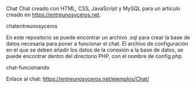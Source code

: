 Chat
Chat creado con HTML, CSS, JavaScript y MySQL para un artículo creado en https://entreunosyceros.net.

chatentreunosyceros

En este repositorio se puede encontrar un archivo .sql para crear la base de datos necesaria para poner a funcionar el chat. El archivo de configuración en el que se deben añadir los datos de la conexión a la base de datos, se puede encontrar dentro del directorio PHP, con el nombre de config.php.

chat-funcionando

Enlace al chat: https://entreunosyceros.net/ejemplos/Chat/